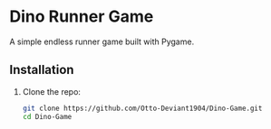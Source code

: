 # Dino Runner Game

A simple endless runner game built with Pygame.

## Installation

1. Clone the repo:
   ```bash
   git clone https://github.com/Otto-Deviant1904/Dino-Game.git
   cd Dino-Game
